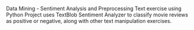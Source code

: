 Data Mining - Sentiment Analysis and Preprocessing Text exercise using Python
Project uses TextBlob Sentiment Analyzer to classify movie reviews as positive or negative, along with other text manipulation exercises. 
